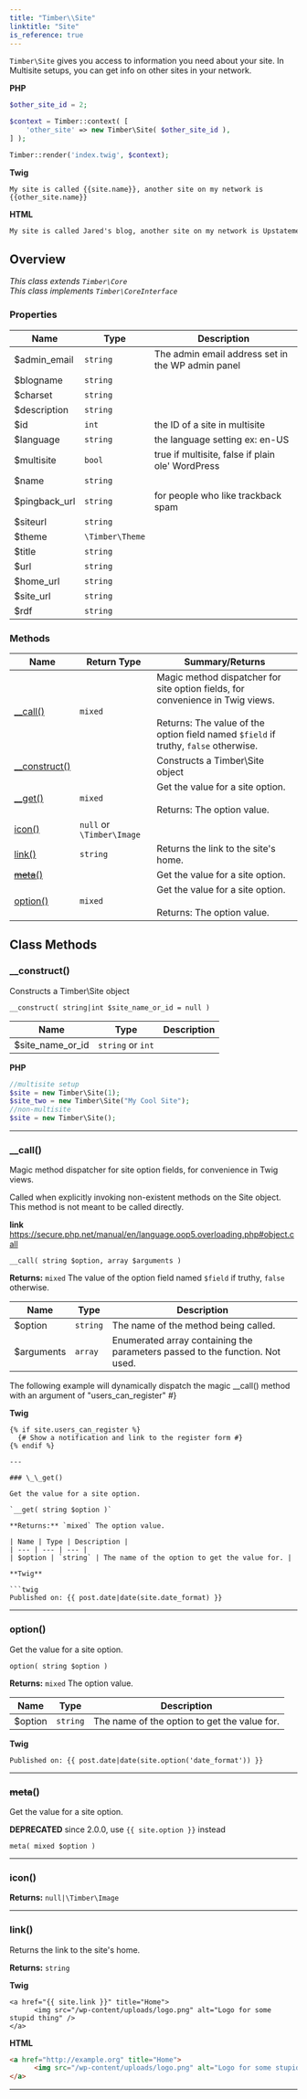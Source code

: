 ```yaml
---
title: "Timber\\​Site"
linktitle: "Site"
is_reference: true
---
```


`Timber\Site` gives you access to information you need about your site. In Multisite setups, you
can get info on other sites in your network.

<!--more-->

**PHP**

```php
$other_site_id = 2;

$context = Timber::context( [
    'other_site' => new Timber\Site( $other_site_id ),
] );

Timber::render('index.twig', $context);
```
**Twig**

```twig
My site is called {{site.name}}, another site on my network is {{other_site.name}}
```
**HTML**

```html
My site is called Jared's blog, another site on my network is Upstatement.com
```

## Overview

*This class extends `Timber\Core`*  
*This class implements `Timber\CoreInterface`*  

### Properties

<div class="table-properties">

| Name | Type | Description |
| --- | --- | --- |
| <span class="property-name">$admin_email</span> | <span class="property-type">`string`</span> | <span class="property-description">The admin email address set in the WP admin panel</span> |
| <span class="property-name">$blogname</span> | <span class="property-type">`string`</span> | <span class="property-description"></span> |
| <span class="property-name">$charset</span> | <span class="property-type">`string`</span> | <span class="property-description"></span> |
| <span class="property-name">$description</span> | <span class="property-type">`string`</span> | <span class="property-description"></span> |
| <span class="property-name">$id</span> | <span class="property-type">`int`</span> | <span class="property-description">the ID of a site in multisite</span> |
| <span class="property-name">$language</span> | <span class="property-type">`string`</span> | <span class="property-description">the language setting ex: en-US</span> |
| <span class="property-name">$multisite</span> | <span class="property-type">`bool`</span> | <span class="property-description">true if multisite, false if plain ole' WordPress</span> |
| <span class="property-name">$name</span> | <span class="property-type">`string`</span> | <span class="property-description"></span> |
| <span class="property-name">$pingback_url</span> | <span class="property-type">`string`</span> | <span class="property-description">for people who like trackback spam</span> |
| <span class="property-name">$siteurl</span> | <span class="property-type">`string`</span> | <span class="property-description"></span> |
| <span class="property-name">$theme</span> | <span class="property-type">`\Timber\Theme`</span> | <span class="property-description"></span> |
| <span class="property-name">$title</span> | <span class="property-type">`string`</span> | <span class="property-description"></span> |
| <span class="property-name">$url</span> | <span class="property-type">`string`</span> | <span class="property-description"></span> |
| <span class="property-name">$home_url</span> | <span class="property-type">`string`</span> | <span class="property-description"></span> |
| <span class="property-name">$site_url</span> | <span class="property-type">`string`</span> | <span class="property-description"></span> |
| <span class="property-name">$rdf</span> | <span class="property-type">`string`</span> | <span class="property-description"></span> |

</div>

### Methods

<div class="table-methods">

| Name | Return Type | Summary/Returns |
| --- | --- | --- |
| <span class="method-name">[__call()](#__call)</span> | <span class="method-type">`mixed`</span> | <span class="method-description">Magic method dispatcher for site option fields, for convenience in Twig views.<br><br><span class="method-return"><span class="method-return-label">Returns:</span> The value of the option field named `$field` if truthy, `false` otherwise.</span></span> |
| <span class="method-name">[__construct()](#__construct)</span> | <span class="method-type"></span> | <span class="method-description">Constructs a Timber\Site object</span> |
| <span class="method-name">[__get()](#__get)</span> | <span class="method-type">`mixed`</span> | <span class="method-description">Get the value for a site option.<br><br><span class="method-return"><span class="method-return-label">Returns:</span> The option value.</span></span> |
| <span class="method-name">[icon()](#icon)</span> | <span class="method-type">`null` or `\Timber\Image`</span> | <span class="method-description"></span> |
| <span class="method-name">[link()](#link)</span> | <span class="method-type">`string`</span> | <span class="method-description">Returns the link to the site's home.</span> |
| <span class="method-name">[~~meta~~()](#meta)</span> | <span class="method-type"></span> | <span class="method-description">Get the value for a site option.</span> |
| <span class="method-name">[option()](#option)</span> | <span class="method-type">`mixed`</span> | <span class="method-description">Get the value for a site option.<br><br><span class="method-return"><span class="method-return-label">Returns:</span> The option value.</span></span> |

</div>


## Class Methods

### \_\_construct()

Constructs a Timber\Site object

`__construct( string|int $site_name_or_id = null )`

| Name | Type | Description |
| --- | --- | --- |
| $site_name_or_id | `string` or `int` |  |

**PHP**

```php
//multisite setup
$site = new Timber\Site(1);
$site_two = new Timber\Site("My Cool Site");
//non-multisite
$site = new Timber\Site();
```

---

### \_\_call()

Magic method dispatcher for site option fields, for convenience in Twig views.

Called when explicitly invoking non-existent methods on the Site object. This method is not
meant to be called directly.

**link** <https://secure.php.net/manual/en/language.oop5.overloading.php#object.call>

`__call( string $option, array $arguments )`

**Returns:** `mixed` The value of the option field named `$field` if truthy, `false` otherwise.

| Name | Type | Description |
| --- | --- | --- |
| $option | `string` | The name of the method being called. |
| $arguments | `array` | Enumerated array containing the parameters passed to the function. Not used. |

The following example will dynamically dispatch the magic __call() method with an argument
of "users_can_register" #}

**Twig**

```twig
{% if site.users_can_register %}
  {# Show a notification and link to the register form #}
{% endif %}

---

### \_\_get()

Get the value for a site option.

`__get( string $option )`

**Returns:** `mixed` The option value.

| Name | Type | Description |
| --- | --- | --- |
| $option | `string` | The name of the option to get the value for. |

**Twig**

```twig
Published on: {{ post.date|date(site.date_format) }}
```

---

### option()

Get the value for a site option.

`option( string $option )`

**Returns:** `mixed` The option value.

| Name | Type | Description |
| --- | --- | --- |
| $option | `string` | The name of the option to get the value for. |

**Twig**

```twig
Published on: {{ post.date|date(site.option('date_format')) }}
```

---

### ~~meta~~()

Get the value for a site option.

**DEPRECATED** since 2.0.0, use `{{ site.option }}` instead

`meta( mixed $option )`

---

### icon()

**Returns:** `null|\Timber\Image` 

---

### link()

Returns the link to the site's home.

**Returns:** `string` 

**Twig**

```twig
<a href="{{ site.link }}" title="Home">
      <img src="/wp-content/uploads/logo.png" alt="Logo for some stupid thing" />
</a>
```
**HTML**

```html
<a href="http://example.org" title="Home">
      <img src="/wp-content/uploads/logo.png" alt="Logo for some stupid thing" />
</a>
```

---

